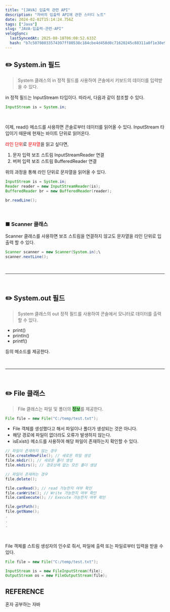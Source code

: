 ```yaml
---
title: "[JAVA] 입출력 관련 API"
description: "자바의 입출력 API에 관한 스터디 노트"
date: 2024-02-02T15:14:24.756Z
tags: ["Java"]
slug: "JAVA-입출력-관련-API"
velogSync:
  lastSyncedAt: 2025-08-18T06:08:52.633Z
  hash: "b7c50798033574397ff80538c184cbe4d458d0c71620245c88311a0f1e38e979"
---
```


## ✏️ System.in 필드
>System 클래스의 in 정적 필드를 사용하여 콘솔에서 키보드의 데이터를 입력받을 수 있다.


in 정적 필드는 InputStream 타입이다. 
따라서, 다음과 같이 참조할 수 있다.
```java
InputStream is = System.in;
```
<br>

이제, read() 메소드를 사용하면 콘솔로부터 데이터를 읽어올 수 있다.
InputStream 타입이기 때문에 현재는 바이트 단위로 읽어온다.

<span style = "color:red">라인 단위</span>로 <span style = "color:red">문자열</span>을 읽고 싶다면, 

1. 문자 입력 보조 스트림 InputStreamReader 연결
2. 버퍼 입력 보조 스트림 BufferedReader 연결

위의 과정을 통해 라인 단위로 문자열을 읽어올 수 있다.
```java
InputStream is = System.in;
Reader reader = new InputStreamReader(is);
BufferedReader br = new BufferedReader(reader);

br.readLine();
```

<br>

### ■ Scanner 클래스

Scanner 클래스를 사용하면 보조 스트림을 연결하지 않고도 문자열을 라인 단위로 입출력 할 수 있다.
```java
Scanner scanner = new Scanner(System.in);\
scanner.nextLine();
```
<br>

---

<br>

## ✏️ System.out 필드
>System 클래스의 out 정적 필드를 사용하여 콘솔에서 모니터로 데이터를 출력할 수 있다.

- print()
- println()
- printf()

등의 메소드를 제공한다.

<br>

---

<br>

## ✏️ File 클래스
> File 클래스는 파일 및 폴더의 <span style = "background-color: lightgreen; color:black">정보</span>를 제공한다.

```java
File file = new File("C:/temp/test.txt");
```
- File 객체를 생성했다고 해서 파일이나 폴더가 생성되는 것은 아니다.
- 해당 경로에 파일이 없더라도 오류가 발생하지 않는다.
- isExist() 메소드를 사용하여 해당 파일이 존재하는지 확인할 수 있다.

```java
// 파일이 존재하지 않는 경우
file.createNewFile(); // 새로운 파일 생성
file.mkdir(); // 새로운 폴더 생성
file.mkdirs(); // 경로상에 없는 모든 폴더 생성

```

```java
// 파일이 존재하는 경우
file.delete();

file.canRead(); // read 가능한지 여부 확인
file.canWrite(); // Write 가능한지 여부 확인
file.canExecute(); // Execute 가능한지 여부 확인

file.getPath();
file.getName();
.
.
.
```

<br>

File 객체를 스트림 생성자의 인수로 줘서, 파일에 출력 또는 파일로부터 입력을 받을 수 있다.

```java
File file = new File("C:/temp/test.txt");

InputStream is = new FileInputStream(file);
OutputStream os = new FileOutputStream(file);
```

## REFERENCE
혼자 공부하는 자바